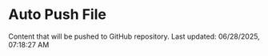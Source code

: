 # Auto Push File

Content that will be pushed to GitHub repository.
Last updated: 06/28/2025, 07:18:27 AM